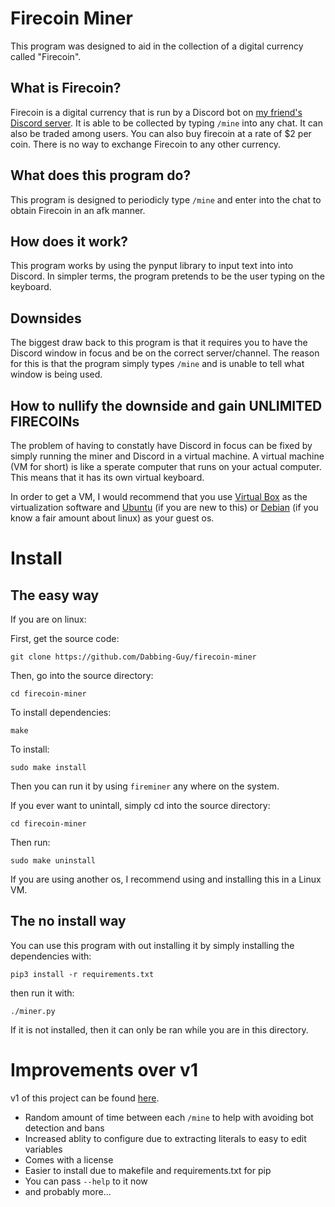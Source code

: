 Firecoin Miner
==============

This program was designed to aid in the collection of a digital currency called "Firecoin".

What is Firecoin?
-----------------

Firecoin is a digital currency that is run by a Discord bot on [my friend's Discord server](https://discord.gg/BFVFcaQj6k). It is able to be collected by typing `/mine` into any chat. It can also be traded among users. You can also buy firecoin at a rate of $2 per coin. There is no way to exchange Firecoin to any other currency. 

What does this program do?
--------------------------

This program is designed to periodicly type `/mine` and enter into the chat to obtain Firecoin in an afk manner.

How does it work?
-----------------

This program works by using the pynput library to input text into into Discord. In simpler terms, the program pretends to be the user typing on the keyboard. 

Downsides
---------

The biggest draw back to this program is that it requires you to have the Discord window in focus and be on the correct server/channel. The reason for this is that the program simply types `/mine` and is unable to tell what window is being used.

How to nullify the downside and gain UNLIMITED FIRECOINs
--------------------------------------------------------

The problem of having to constatly have Discord in focus can be fixed by simply running the miner and Discord in a virtual machine. A virtual machine (VM for short) is like a sperate computer that runs on your actual computer. This means that it has its own virtual keyboard. 

In order to get a VM, I would recommend that you use [Virtual Box](https://www.virtualbox.org/) as the virtualization software and [Ubuntu](https://ubuntu.com/download/desktop) (if you are new to this) or [Debian](https://www.debian.org/distrib/) (if you know a fair amount about linux) as your guest os. 

Install
=======

The easy way
------------

If you are on linux:

First, get the source code:

`git clone https://github.com/Dabbing-Guy/firecoin-miner`

Then, go into the source directory:

`cd firecoin-miner`

To install dependencies:

`make`

To install: 

`sudo make install`

Then you can run it by using `fireminer` any where on the system.

If you ever want to unintall, simply cd into the source directory:

`cd firecoin-miner`

Then run:

`sudo make uninstall`

If you are using another os, I recommend using and installing this in a Linux VM.

The no install way
------------------

You can use this program with out installing it by simply installing the dependencies with:

`pip3 install -r requirements.txt`

then run it with: 

`./miner.py`

If it is not installed, then it can only be ran while you are in this directory.

Improvements over v1
====================

v1 of this project can be found [here](https://gist.github.com/Dabbing-Guy/965a014367805350b65358383e60a8c7). 

- Random amount of time between each `/mine` to help with avoiding bot detection and bans
- Increased ablity to configure due to extracting literals to easy to edit variables
- Comes with a license
- Easier to install due to makefile and requirements.txt for pip
- You can pass `--help` to it now
- and probably more...
